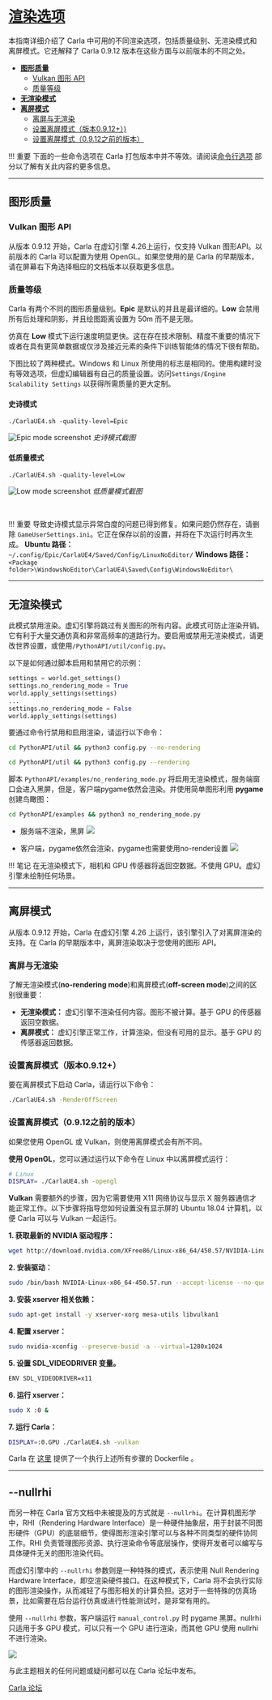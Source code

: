 # [渲染选项](https://carla.readthedocs.io/en/latest/adv_rendering_options/#no-rendering-mode) 

本指南详细介绍了 Carla 中可用的不同渲染选项，包括质量级别、无渲染模式和离屏模式。它还解释了 Carla 0.9.12 版本在这些方面与以前版本的不同之处。

- [__图形质量__](#graphics-quality)  
	- [Vulkan 图形 API](#vulkan-graphics-api)  
	- [质量等级](#quality-levels)  
- [__无渲染模式__](#no-rendering-mode)  
- [__离屏模式__](#off-screen-mode)  
	- [离屏与无渲染](#off-screen-vs-no-rendering)
	- [设置离屏模式（版本0.9.12+）)](#setting-off-screen-mode-version-0912)
	- [设置离屏模式（0.9.12之前的版本）](#setting-off-screen-mode-versions-prior-to-0912)


!!! 重要
    下面的一些命令选项在 Carla 打包版本中并不等效。请阅读[命令行选项](start_quickstart.md#command-line-options) 部分以了解有关此内容的更多信息。

---
## 图形质量

### Vulkan 图形 API

从版本 0.9.12 开始，Carla 在虚幻引擎 4.26上运行，仅支持 Vulkan 图形API。以前版本的 Carla 可以配置为使用 OpenGL。如果您使用的是 Carla 的早期版本，请在屏幕右下角选择相应的文档版本以获取更多信息。

### 质量等级

Carla 有两个不同的图形质量级别。__Epic__ 是默认的并且是最详细的。__Low__ 会禁用所有后处理和阴影，并且绘图距离设置为 50m 而不是无限。

仿真在 __Low__ 模式下运行速度明显更快。这在存在技术限制、精度不重要的情况下或者在具有更简单数据或仅涉及接近元素的条件下训练智能体的情况下很有帮助。

下图比较了两种模式。Windows 和 Linux 所使用的标志是相同的。使用构建时没有等效选项，但虚幻编辑器有自己的质量设置。访问`Settings/Engine Scalability Settings` 以获得所需质量的更大定制。


#### 史诗模式
`./CarlaUE4.sh -quality-level=Epic`

![Epic mode screenshot](img/rendering_quality_epic.jpg)
*史诗模式截图*

#### 低质量模式
`./CarlaUE4.sh -quality-level=Low`

![Low mode screenshot](img/rendering_quality_low.jpg)
*低质量模式截图*

<br>

!!! 重要
    导致史诗模式显示异常白度的问题已得到修复。如果问题仍然存在，请删除 `GameUserSettings.ini`。它正在保存以前的设置，并将在下次运行时再次生成。 __Ubuntu 路径：__ `  ~/.config/Epic/CarlaUE4/Saved/Config/LinuxNoEditor/` __Windows 路径：__ `<Package folder>\WindowsNoEditor\CarlaUE4\Saved\Config\WindowsNoEditor\`

---
## 无渲染模式

此模式禁用渲染。虚幻引擎将跳过有关图形的所有内容。此模式可防止渲染开销。它有利于大量交通仿真和非常高频率的道路行为。要启用或禁用无渲染模式，请更改世界设置，或使用`/PythonAPI/util/config.py`。

以下是如何通过脚本启用和禁用它的示例：

```py
settings = world.get_settings()
settings.no_rendering_mode = True
world.apply_settings(settings)
...
settings.no_rendering_mode = False
world.apply_settings(settings)
```
要通过命令行禁用和启用渲染，请运行以下命令：

```sh
cd PythonAPI/util && python3 config.py --no-rendering
```
```sh
cd PythonAPI/util && python3 config.py --rendering
```

脚本 `PythonAPI/examples/no_rendering_mode.py` 将启用无渲染模式，服务端窗口会进入黑屏，但是，客户端pygame依然会渲染。并使用简单图形利用 __pygame__ 创建鸟瞰图：

```sh
cd PythonAPI/examples && python3 no_rendering_mode.py
```

- 服务端不渲染，黑屏
![](img/rendering/no_rendering_server.png)

- 客户端，pygame依然会渲染，pygame也需要使用no-render设置
![](img/rendering/no_rendering_client.png)

!!! 笔记
    在无渲染模式下，相机和 GPU 传感器将返回空数据。不使用 GPU。虚幻引擎未绘制任何场景。

---
## 离屏模式

从版本 0.9.12 开始，Carla 在虚幻引擎 4.26 上运行，该引擎引入了对离屏渲染的支持。在 Carla 的早期版本中，离屏渲染取决于您使用的图形 API。


### 离屏与无渲染

了解无渲染模式(__no-rendering mode__)和离屏模式(__off-screen mode__)之间的区别很重要：

- __无渲染模式：__ 虚幻引擎不渲染任何内容。图形不被计算。基于 GPU 的传感器返回空数据。
- __离屏模式：__ 虚幻引擎正常工作，计算渲染，但没有可用的显示。基于 GPU 的传感器返回数据。

### 设置离屏模式（版本0.9.12+）

要在离屏模式下启动 Carla，请运行以下命令：

```sh
./CarlaUE4.sh -RenderOffScreen
```

### 设置离屏模式（0.9.12之前的版本）

如果您使用 OpenGL 或 Vulkan，则使用离屏模式会有所不同。

__使用 OpenGL__，您可以通过运行以下命令在 Linux 中以离屏模式运行：

```sh
# Linux
DISPLAY= ./CarlaUE4.sh -opengl
```

__Vulkan__ 需要额外的步骤，因为它需要使用 X11 网络协议与显示 X 服务器通信才能正常工作。以下步骤将指导您如何设置没有显示屏的 Ubuntu 18.04 计算机，以便 Carla 可以与 Vulkan 一起运行。

__1. 获取最新的 NVIDIA 驱动程序：__

```sh
wget http://download.nvidia.com/XFree86/Linux-x86_64/450.57/NVIDIA-Linux-x86_64-450.57.run
```

__2. 安装驱动：__

```sh
sudo /bin/bash NVIDIA-Linux-x86_64-450.57.run --accept-license --no-questions --ui=none
```

__3. 安装 xserver 相关依赖：__

```sh
sudo apt-get install -y xserver-xorg mesa-utils libvulkan1
```

__4. 配置 xserver：__

```sh
sudo nvidia-xconfig --preserve-busid -a --virtual=1280x1024
```

__5. 设置 SDL_VIDEODRIVER 变量。__

```sh
ENV SDL_VIDEODRIVER=x11
```

__6. 运行 xserver：__

```sh
sudo X :0 &
```

__7. 运行 Carla：__

```sh
DISPLAY=:0.GPU ./CarlaUE4.sh -vulkan
```

Carla 在 [这里](https://github.com/carla-simulator/carla/blob/0.9.12/Util/Docker/Release.Dockerfile) 提供了一个执行上述所有步骤的 Dockerfile 。

---

## --nullrhi

而另一种在 Carla 官方文档中未被提及的方式就是 `--nullrhi`。在计算机图形学中，RHI（Rendering Hardware Interface）是一种硬件抽象层，用于封装不同图形硬件（GPU）的底层细节，使得图形渲染引擎可以与各种不同类型的硬件协同工作。RHI 负责管理图形资源、执行渲染命令等底层操作，使得开发者可以编写与具体硬件无关的图形渲染代码。

而虚幻引擎中的 `--nullrhi` 参数则是一种特殊的模式，表示使用 Null Rendering Hardware Interface，即空渲染硬件接口。在这种模式下，Carla 将不会执行实际的图形渲染操作，从而减轻了与图形相关的计算负担。这对于一些特殊的仿真场景，比如需要在后台运行仿真或进行性能测试时，是非常有用的。

使用 `--nullrhi` 参数，客户端运行 `manual_control.py` 时 pygame 黑屏。nullrhi 只适用于多 GPU 模式，可以只有一个 GPU 进行渲染，而其他 GPU 使用 nullrhi 不进行渲染。

![](img/rendering/nullrhi.png)


与此主题相关的任何问题或疑问都可以在 Carla 论坛中发布。



<div class="build-buttons">
<p>
<a href="https://github.com/carla-simulator/carla/discussions/" target="_blank" class="btn btn-neutral" title="Go to the Carla forum">
Carla 论坛</a>
</p>
</div>
